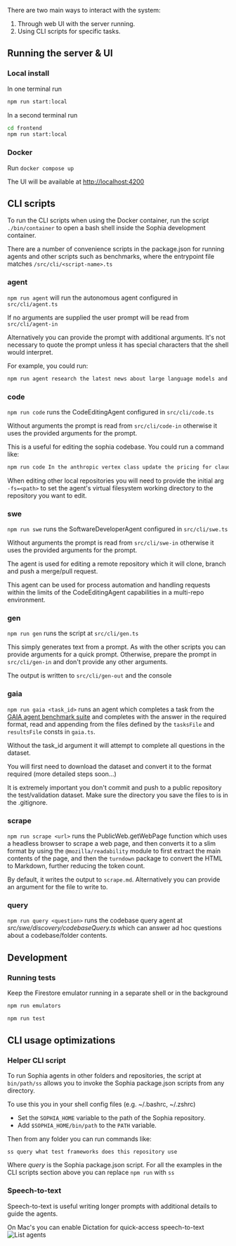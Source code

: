There are two main ways to interact with the system:

1. Through web UI with the server running.
2. Using CLI scripts for specific tasks.

## Running the server & UI

### Local install
In one terminal run
```bash
npm run start:local
```
In a second terminal run
```bash
cd frontend
npm run start:local
```

### Docker

Run `docker compose up`

The UI will be available at [http://localhost:4200](http://localhost:4200)

## CLI scripts

To run the CLI scripts when using the Docker container, run the script `./bin/container` to open a bash shell inside the Sophia development container.


There are a number of convenience scripts in the package.json for running agents and other scripts such as benchmarks, where the entrypoint file matches `/src/cli/<script-name>.ts`

### agent

`npm run agent` will run the autonomous agent configured in `src/cli/agent.ts`

If no arguments are supplied the user prompt will be read from `src/cli/agent-in`

Alternatively you can provide the prompt with additional arguments. It's not necessary to quote the prompt unless it has special characters that the shell would interpret.

For example, you could run:
```bash
npm run agent research the latest news about large language models and write a report to the file ai-news.md
```

### code

`npm run code` runs the CodeEditingAgent configured in `src/cli/code.ts`

Without arguments the prompt is read from `src/cli/code-in` otherwise it uses the provided arguments for the prompt.

This is a useful for editing the sophia codebase. You could run a command like:

```bash
npm run code In the anthropic vertex class update the pricing for claude 3.5 sonnet to be 3 dollars per million input tokens and 15 dollars per million output tokens
```

When editing other local repositories you will need to provide the initial arg `-fs=<path>` to set the agent's virtual filesystem working 
directory to the repository you want to edit.

### swe

`npm run swe` runs the SoftwareDeveloperAgent configured in `src/cli/swe.ts`

Without arguments the prompt is read from `src/cli/swe-in` otherwise it uses the provided arguments for the prompt.

The agent is used for editing a remote repository which it will clone, branch and push a merge/pull request.

This agent can be used for process automation and handling requests within the limits of the CodeEditingAgent capabilities in a multi-repo environment.

### gen

`npm run gen` runs the script at `src/cli/gen.ts`

This simply generates text from a prompt. As with the other scripts you can provide arguments for a quick prompt. 
Otherwise, prepare the prompt in `src/cli/gen-in` and don't provide any other arguments.

The output is written to `src/cli/gen-out` and the console

### gaia

`npm run gaia <task_id>` runs an agent which completes a task from the [GAIA agent benchmark suite](https://huggingface.co/datasets/gaia-benchmark/GAIA) and
completes with the answer in the required format, read and appending from the files defined by the `tasksFile` and `resultsFile` consts in `gaia.ts`.

Without the task_id argument it will attempt to complete all questions in the dataset.

You will first need to download the dataset and convert it to the format required (more detailed steps soon...)

It is extremely important you don't commit and push to a public repository the test/validation dataset.
Make sure the directory you save the files to is in the .gitignore.

### scrape

`npm run scrape <url>` runs the PublicWeb.getWebPage function which uses a headless browser to scrape a web page, and then converts
it to a slim format by using the `@mozilla/readability` module to first extract the main contents of the page, and then the `turndown`
package to convert the HTML to Markdown, further reducing the token count.

By default, it writes the output to `scrape.md`. Alternatively you can provide an argument for the file to write to.

### query

`npm run query <question>` runs the codebase query agent at *src/swe/discovery/codebaseQuery.ts* which can answer ad hoc
questions about a codebase/folder contents.



## Development

### Running tests

Keep the Firestore emulator running in a separate shell or in the background
```bash
npm run emulators
```
```bash
npm run test
```




## CLI usage optimizations

### Helper CLI script

To run Sophia agents in other folders and repositories, the script at `bin/path/ss` allows you to invoke the Sophia package.json scripts from any directory.

To use this you in your shell config files (e.g. ~/.bashrc, ~/.zshrc)

- Set the `SOPHIA_HOME` variable to the path of the Sophia repository.
- Add `$SOPHIA_HOME/bin/path` to the `PATH` variable.

Then from any folder you can run commands like:

`ss query what test frameworks does this repository use`

Where *query* is the Sophia package.json script. For all the examples in the CLI scripts section above you can replace `npm run` with `ss`

### Speech-to-text

Speech-to-text is useful writing longer prompts with additional details to guide the agents.

On Mac's you can enable Dictation for quick-access speech-to-text
![List agents](https://public.trafficguard.ai/nous/dictation.png)


